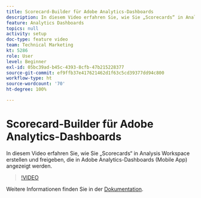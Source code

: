```yaml
---
title: Scorecard-Builder für Adobe Analytics-Dashboards
description: In diesem Video erfahren Sie, wie Sie „Scorecards“ in Analysis Workspace erstellen und freigeben, die in Adobe Analytics-Dashboards (Mobile App) angezeigt werden.
feature: Analytics Dashboards
topics: null
activity: setup
doc-type: feature video
team: Technical Marketing
kt: 5286
role: User
level: Beginner
exl-id: 05bc39ad-b45c-4393-8cfb-47b215228377
source-git-commit: ef9ffb37e417621462d1f63c5cd39377dd94c800
workflow-type: ht
source-wordcount: '70'
ht-degree: 100%

---
```


# Scorecard-Builder für Adobe Analytics-Dashboards

In diesem Video erfahren Sie, wie Sie „Scorecards“ in Analysis Workspace erstellen und freigeben, die in Adobe Analytics-Dashboards (Mobile App) angezeigt werden.

>[!VIDEO](https://video.tv.adobe.com/v/34544/?quality=12)

Weitere Informationen finden Sie in der [Dokumentation](https://experienceleague.adobe.com/docs/analytics/analyze/mobapp/home.html?lang=de).
